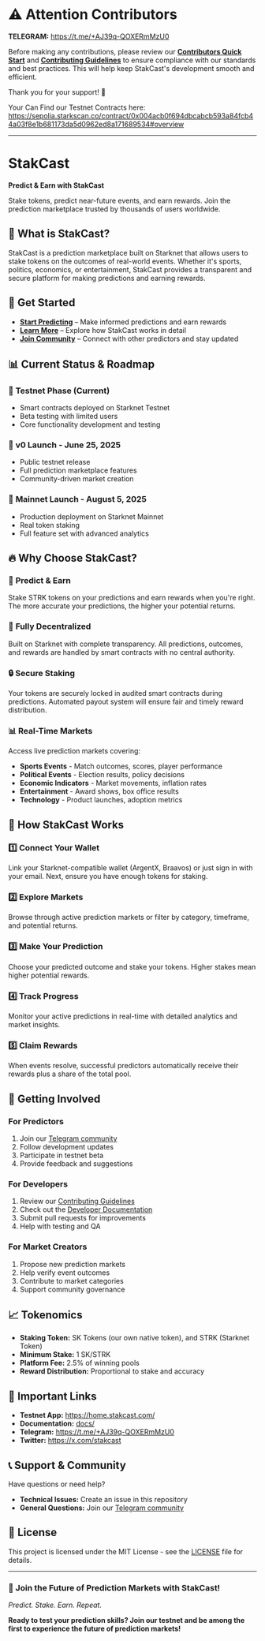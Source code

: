 # ⚠ Attention Contributors  
**TELEGRAM:** https://t.me/+AJ39q-QOXERmMzU0

Before making any contributions, please review our **[Contributors Quick Start](docs/GettingStarted.md)** and **[Contributing Guidelines](docs/CONTRIBUTING.md)** to ensure compliance with our standards and best practices. This will help keep StakCast's development smooth and efficient.  

Thank you for your support! 🚀  

Your Can Find our Testnet Contracts here: https://sepolia.starkscan.co/contract/0x004acb0f694dbcabcb593a84fcb44a03f8e1b681173da5d0962ed8a171689534#overview

---

# StakCast
**Predict & Earn with StakCast**  

Stake tokens, predict near-future events, and earn rewards. Join the prediction marketplace trusted by thousands of users worldwide.

## 🎯 What is StakCast?

StakCast is a prediction marketplace built on Starknet that allows users to stake tokens on the outcomes of real-world events. Whether it's sports, politics, economics, or entertainment, StakCast provides a transparent and secure platform for making predictions and earning rewards.

## 🚀 Get Started

- **[Start Predicting](https://home.stakcast.com/)** – Make informed predictions and earn rewards
- **[Learn More](docs/)** – Explore how StakCast works in detail
- **[Join Community](https://t.me/+AJ39q-QOXERmMzU0)** – Connect with other predictors and stay updated

## 📊 Current Status & Roadmap

### 🧪 **Testnet Phase** (Current)
- Smart contracts deployed on Starknet Testnet
- Beta testing with limited users
- Core functionality development and testing

### 🚀 **v0 Launch - June 25, 2025**
- Public testnet release
- Full prediction marketplace features
- Community-driven market creation

### 🎉 **Mainnet Launch - August 5, 2025**
- Production deployment on Starknet Mainnet
- Real token staking
- Full feature set with advanced analytics

## 🔥 Why Choose StakCast?

### 🔮 **Predict & Earn**
Stake STRK tokens on your predictions and earn rewards when you're right. The more accurate your predictions, the higher your potential returns.

### 🔗 **Fully Decentralized**
Built on Starknet with complete transparency. All predictions, outcomes, and rewards are handled by smart contracts with no central authority.

### 🔒 **Secure Staking**
Your tokens are securely locked in audited smart contracts during predictions. Automated payout system will ensure fair and timely reward distribution.

### 📊 **Real-Time Markets**
Access live prediction markets covering:
- **Sports Events** - Match outcomes, scores, player performance
- **Political Events** - Election results, policy decisions
- **Economic Indicators** - Market movements, inflation rates
- **Entertainment** - Award shows, box office results
- **Technology** - Product launches, adoption metrics

## 🔄 How StakCast Works

### 1️⃣ **Connect Your Wallet**
Link your Starknet-compatible wallet (ArgentX, Braavos) or just sign in with your email. Next, ensure you have enough tokens for staking.

### 2️⃣ **Explore Markets**
Browse through active prediction markets or filter by category, timeframe, and potential returns.

### 3️⃣ **Make Your Prediction**
Choose your predicted outcome and stake your tokens. Higher stakes mean higher potential rewards.

### 4️⃣ **Track Progress**
Monitor your active predictions in real-time with detailed analytics and market insights.

### 5️⃣ **Claim Rewards**
When events resolve, successful predictors automatically receive their rewards plus a share of the total pool.

## 🌟 Getting Involved

### For Predictors
1. Join our [Telegram community](https://t.me/+AJ39q-QOXERmMzU0)
2. Follow development updates
3. Participate in testnet beta
4. Provide feedback and suggestions

### For Developers
1. Review our [Contributing Guidelines](docs/CONTRIBUTING.md)
2. Check out the [Developer Documentation](docs/dev/)
3. Submit pull requests for improvements
4. Help with testing and QA

### For Market Creators
1. Propose new prediction markets
2. Help verify event outcomes
3. Contribute to market categories
4. Support community governance

## 📈 Tokenomics

- **Staking Token:** SK Tokens (our own native token), and STRK (Starknet Token)
- **Minimum Stake:** 1 SK/STRK
- **Platform Fee:** 2.5% of winning pools
- **Reward Distribution:** Proportional to stake and accuracy

## 🔗 Important Links

- **Testnet App:** https://home.stakcast.com/
- **Documentation:** [docs/](docs/)
- **Telegram:** https://t.me/+AJ39q-QOXERmMzU0
- **Twitter:** https://x.com/stakcast

## 📞 Support & Community

Have questions or need help? 

- **Technical Issues:** Create an issue in this repository
- **General Questions:** Join our [Telegram community](https://t.me/+AJ39q-QOXERmMzU0)

## 📄 License

This project is licensed under the MIT License - see the [LICENSE](LICENSE) file for details.

---

### 🚀 Join the Future of Prediction Markets with StakCast!

*Predict. Stake. Earn. Repeat.*

**Ready to test your prediction skills? Join our testnet and be among the first to experience the future of prediction markets!**
